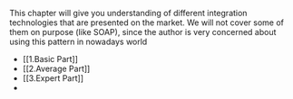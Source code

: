 This chapter will give you understanding of different integration technologies that are presented on the market. We will not cover some of them on purpose (like SOAP), since the author is very concerned  about using this pattern in nowadays world

- [[1.Basic Part]]
- [[2.Average Part]]
- [[3.Expert Part]]
- 